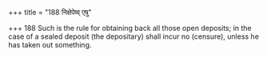 +++
title = "188 निक्षेपेष्व् एषु"

+++
188	Such is the rule for obtaining back all those open deposits; in the case of a sealed deposit (the depositary) shall incur no (censure), unless he has taken out something.